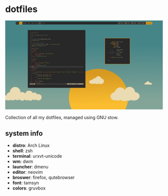 # dotfiles
![](https://raw.githubusercontent.com/FlyingBBQ/dotfiles/master/images/lt_dwm_code.png)


Collection of all my dotfiles, managed using GNU stow.

## system info
* **distro**: Arch Linux
* **shell**: zsh
* **terminal**: urxvt-unicode
* **wm**: dwm
* **launcher**: dmenu
* **editor**: neovim
* **broswer**: firefox, qutebrowser
* **font**: tamsyn
* **colors**: gruvbox

